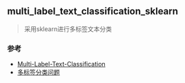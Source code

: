 ## multi_label_text_classification_sklearn
> 采用sklearn进行多标签文本分类

### 参考
- [Multi-Label-Text-Classification](https://github.com/nkartik94/Multi-Label-Text-Classification/blob/master/Mark_6.ipynb) 
- [多标签分类问题](https://www.jianshu.com/p/20dbe1c1ba67)